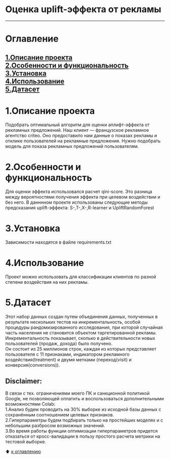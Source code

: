 # Оценка uplift-эффекта от рекламы
-------
# Оглавление  
[1.Описание проекта](https://github.com/PavelNovikov888/portfolio/tree/master/Uplift-%D0%BC%D0%BE%D0%B4%D0%B5%D0%BB%D0%B8%D1%80%D0%BE%D0%B2%D0%B0%D0%BD%D0%B8%D0%B5#1%D0%BE%D0%BF%D0%B8%D1%81%D0%B0%D0%BD%D0%B8%D0%B5-%D0%BF%D1%80%D0%BE%D0%B5%D0%BA%D1%82%D0%B0)  
[2.Особенности и функциональность](https://github.com/PavelNovikov888/portfolio/tree/master/Uplift-%D0%BC%D0%BE%D0%B4%D0%B5%D0%BB%D0%B8%D1%80%D0%BE%D0%B2%D0%B0%D0%BD%D0%B8%D0%B5#2%D0%BE%D1%81%D0%BE%D0%B1%D0%B5%D0%BD%D0%BD%D0%BE%D1%81%D1%82%D0%B8-%D0%B8-%D1%84%D1%83%D0%BD%D0%BA%D1%86%D0%B8%D0%BE%D0%BD%D0%B0%D0%BB%D1%8C%D0%BD%D0%BE%D1%81%D1%82%D1%8C)  
[3.Установка](https://github.com/PavelNovikov888/portfolio/tree/master/Uplift-%D0%BC%D0%BE%D0%B4%D0%B5%D0%BB%D0%B8%D1%80%D0%BE%D0%B2%D0%B0%D0%BD%D0%B8%D0%B5#3%D1%83%D1%81%D1%82%D0%B0%D0%BD%D0%BE%D0%B2%D0%BA%D0%B0)  
[4.Использование](https://github.com/PavelNovikov888/portfolio/tree/master/Uplift-%D0%BC%D0%BE%D0%B4%D0%B5%D0%BB%D0%B8%D1%80%D0%BE%D0%B2%D0%B0%D0%BD%D0%B8%D0%B5#4%D0%B8%D1%81%D0%BF%D0%BE%D0%BB%D1%8C%D0%B7%D0%BE%D0%B2%D0%B0%D0%BD%D0%B8%D0%B5)  
[5.Датасет](https://github.com/PavelNovikov888/portfolio/tree/master/Uplift-%D0%BC%D0%BE%D0%B4%D0%B5%D0%BB%D0%B8%D1%80%D0%BE%D0%B2%D0%B0%D0%BD%D0%B8%D0%B5#5%D0%B4%D0%B0%D1%82%D0%B0%D1%81%D0%B5%D1%82)  
--------

# 1.Описание проекта
Подобрать оптимальный алгоритм для оценки аплифт-эффекта от рекламных предложений.
Наш клиент — французское рекламное агентство criteo.
Оно предоставило нам данные о показах рекламы и отклике пользователей на рекламные предложения.
Нужно подобрать модель для показа рекламных предложений пользователям.
# 2.Особенности и функциональность
Для оценки эффекта использовался расчет qini-score. Это разница между вероятностями получения эффекта при целевом воздействии и без него.
В данннном проекте использованы следующие методы предсказания uplift-эффекта: S-,T-,X-,R-learner и UpliftRandomForest
# 3.Установка
Зависимости находятся в файле requirements.txt
# 4.Использование
Проект можно использовать для классификации клиентов по разной степени воздействия на них рекламы.
# 5.Датасет
Этот набор данных создан путем объединения данных, полученных в результате нескольких тестов на инкрементальность, особой процедуры рандомизированного исследования, при которой случайная часть населения не становится объектом таргетированной рекламы.   
Инкрементальность показывает, сколько в действительности новых пользователей (продаж, дохода) было получено.  
Он состоит из 25 миллионов строк, каждая из которых представляет пользователя с 11 признаками, индикатором рекламного воздействия(treatment) и двумя метками (переход(visit) и конверсия(conversions)).  
## Disclaimer:  
В связи с тех. ограничениями моего ПК и санкционной политикой Google, не позволяющей оплатить и воспользоваться дополнительными возможностями Colab:  
1.Анализ будем проводить на 30% выборке из исходной базы данных с сохранённым соотношением целевых признаков.  
2.Гиперпараметры будем подбирать только на простейших моделях и с небольшим разбросом возможных значений.  
3.Во время работы функции оптимизации гиперпараметров придется отказаться от кросс-валидации в пользу простого расчета метрики на тестовой выборке.  
  
:arrow_up: [к оглавлению](https://github.com/PavelNovikov888/sf_data_science/tree/main/sf_data_science/%D0%9F%D1%80%D0%BE%D0%B5%D0%BA%D1%82%D1%8B/%D0%9F%D1%80%D0%BE%D0%B5%D0%BA%D1%82%202.%20%D0%90%D0%BD%D0%B0%D0%BB%D0%B8%D0%B7%20%D0%B2%D0%B0%D0%BA%D0%B0%D0%BD%D1%81%D0%B8%D0%B9%20%D0%BD%D0%B0%20hh.ru#%D0%BE%D0%B3%D0%BB%D0%B0%D0%B2%D0%BB%D0%B5%D0%BD%D0%B8%D0%B5)
